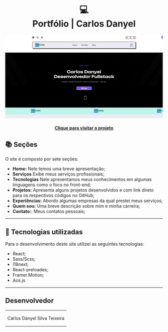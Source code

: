 <h1 align="center">
  💻<br>Portfólio | Carlos Danyel
</h1>

![Resultado final do projeto](/src/assets/projetoFullPage.png)

<h4 align="center"><a href="https://portfolio-carlosdanyel.vercel.app">Clique para visitar o projeto</a></h4>

## 📚 Seções

O site é composto por sete seções:

- **Home:** Nele temos uma breve apresentação;
- **Serviços** Exibe meus serviços profissionais;
- **Tecnologias** Nele apresentamos meus conhecimentos em algumas linguagens como o foco no front-end;
- **Projetos:** Apresenta alguns projetos desenvolvidos e com link direto para os respectivos códigos no GitHub;
- **Experiências:** Abordo algumas empresas da qual prestei meus serviços;
- **Quem sou:** Uma breve descrição sobre mim e minha carreira;
- **Contato:**: Meus contatos pessoais;

---

## 💼 Tecnologias utilizadas

Para o desenvolvimento deste site utilizei as seguintes tecnologias:

- React;
- Sass/Scss;
- I18next;
- React-preloades;
- Framer.Motion;
- Aos.js
  
---

<h2>Desenvolvedor</h2>

<table>
  <tr>
    <td align="center">
      <p>Carlos Danyel Silva Teixeira</p>
    </td>
  </tr>
</table>
